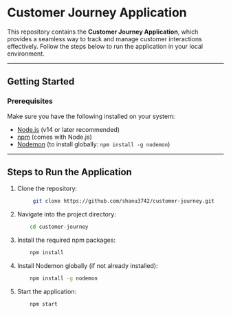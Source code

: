 # Customer Journey Application

This repository contains the **Customer Journey Application**, which provides a seamless way to track and manage customer interactions effectively. Follow the steps below to run the application in your local environment.

---

## Getting Started

### Prerequisites
Make sure you have the following installed on your system:
- [Node.js](https://nodejs.org/) (v14 or later recommended)
- [npm](https://www.npmjs.com/) (comes with Node.js)
- [Nodemon](https://www.npmjs.com/package/nodemon) (to install globally: `npm install -g nodemon`)

---

## Steps to Run the Application

1. Clone the repository:
   ```bash
        git clone https://github.com/shanu3742/customer-journey.git
   ```
2. Navigate into the project directory:
    ```bash
        cd customer-journey
    ```
3. Install the required npm packages:
    ```bash
        npm install
    ```
4. Install Nodemon globally (if not already installed):
    ```bash
        npm install -g nodemon
    ```
5. Start the application:

    ```bash
        npm start
    ```